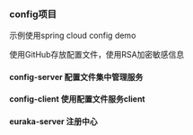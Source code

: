 ### config项目
示例使用spring cloud config demo

使用GitHub存放配置文件，使用RSA加密敏感信息



#### config-server 配置文件集中管理服务
#### config-client 使用配置文件服务client
#### euraka-server 注册中心
